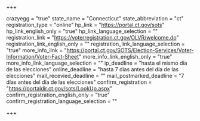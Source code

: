 +++

crazyegg = "true"
state_name = "Connecticut"
state_abbreviation = "ct"
registration_type = "online"
hp_link = "https://portal.ct.gov/sots"
hp_link_english_only = "true"
hp_link_language_selection = ""
registration_link = "https://voterregistration.ct.gov/OLVR/welcome.do"
registration_link_english_only = ""
registration_link_language_selection = "true"
more_info_link = "https://portal.ct.gov/SOTS/Election-Services/Voter-Information/Voter-Fact-Sheet"
more_info_link_english_only = "true"
more_info_link_language_selection = ""
ip_deadline = "hasta el mismo día de las elecciones"
online_deadline = "hasta 7 días antes del día de las elecciones"
mail_recevied_deadline = ""
mail_postmarked_deadline = "7 días antes del día de las elecciones"
confirm_registration = "https://portaldir.ct.gov/sots/LookUp.aspx"
confirm_registration_english_only = "true"
confirm_registration_language_selection = ""

+++